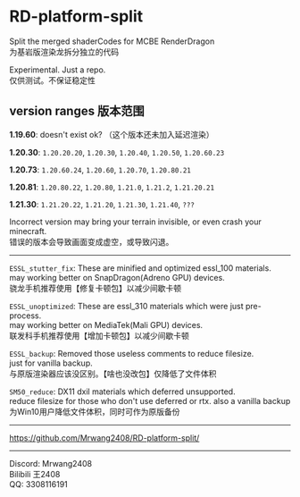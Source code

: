 # RD-platform-split
Split the merged shaderCodes for MCBE RenderDragon  
为基岩版渲染龙拆分独立的代码  

Experimental. Just a repo.  
仅供测试。不保证稳定性  

version ranges 版本范围
---

  **1.19.60**: doesn't exist ok? （这个版本还未加入延迟渲染）  

  **1.20.30**: `1.20.20.20`, `1.20.30`, `1.20.40`, `1.20.50`, `1.20.60.23`  

  **1.20.73**: `1.20.60.24`, `1.20.60`, `1.20.70`, `1.20.80.21`  

  **1.20.81**: `1.20.80.22`, `1.20.80`, `1.21.0`, `1.21.2`, `1.21.20.21`  

  **1.21.30**: `1.21.20.22`, `1.21.20`, `1.21.30`, `1.21.40`, `???`  

Incorrect version may bring your terrain invisible, or even crash your minecraft.  
错误的版本会导致画面变成虚空，或导致闪退。  

---
`ESSL_stutter_fix`: 
These are minified and optimized essl_100 materials.  
may working better on SnapDragon(Adreno GPU) devices.  
骁龙手机推荐使用【修复卡顿包】以减少间歇卡顿  

`ESSL_unoptimized`: 
These are essl_310 materials which were just pre-process.  
may working better on MediaTek(Mali GPU) devices.  
联发科手机推荐使用【增加卡顿包】以减少间歇卡顿  

`ESSL_backup`: 
Removed those useless comments to reduce filesize.  
just for vanilla backup.  
与原版渲染器应该没区别。【啥也没改包】仅降低了文件体积  

`SM50_reduce`: 
DX11 dxil materials which deferred unsupported.  
reduce filesize for those who don't use deferred or rtx. also a vanilla backup  
为Win10用户降低文件体积，同时可作为原版备份 

---
https://github.com/Mrwang2408/RD-platform-split/
***
Discord: Mrwang2408  
Bilibili 王2408  
QQ: 3308116191  
